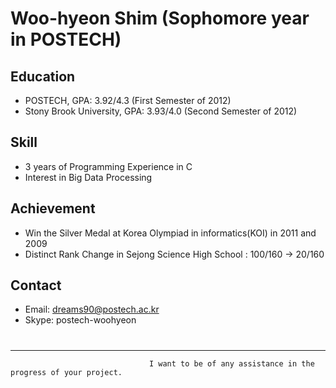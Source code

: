 Woo-hyeon Shim (Sophomore year in POSTECH)
====

Education
---------
- POSTECH, GPA: 3.92/4.3 (First Semester of 2012)
- Stony Brook University, GPA: 3.93/4.0 (Second Semester of 2012)

Skill
-----
- 3 years of Programming Experience in C
- Interest in Big Data Processing

Achievement
----
- Win the Silver Medal at Korea Olympiad in informatics(KOI) in 2011 and 2009
- Distinct Rank Change in Sejong Science High School : 100/160 -> 20/160

Contact
-----
- Email: dreams90@postech.ac.kr
- Skype: postech-woohyeon

#
--------
                                   I want to be of any assistance in the progress of your project.
 
